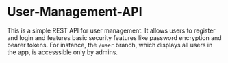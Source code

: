# User-Management-API
This is a simple REST API for user management. It allows users to register and login and features basic security features like password encryption and bearer tokens. For instance, the `/user` branch, which displays all users in the app, is accesssible only by admins.
